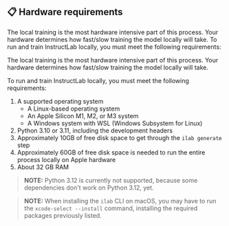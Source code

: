 ## 📋 Hardware requirements

The local training is the most hardware intensive part of this process. Your hardware determines how fast/slow training the model locally will take.
To run and train InstructLab locally, you must meet the following requirements:

The local training is the most hardware intensive part of this process. Your hardware determines how fast/slow training
the model locally will take.

To run and train InstructLab locally, you must meet the following requirements:

1. A supported operating system
   - A Linux-based operating system
   - An Apple Silicon M1, M2, or M3 system
   - A Windows system with WSL (Windows Subsystem for Linux)
2. Python 3.10 or 3.11, including the development headers
3. Approximately 10GB of free disk space to get through the `ilab generate` step
4. Approximately 60GB of free disk space is needed to run the entire process locally on Apple hardware
5. About 32 GB RAM

> **NOTE:** Python 3.12 is currently not supported, because some dependencies don't work on Python 3.12, yet.
<!-- -->
> **NOTE:** When installing the `ilab` CLI on macOS, you may have to run the `xcode-select --install` command, installing the required packages previously listed.
